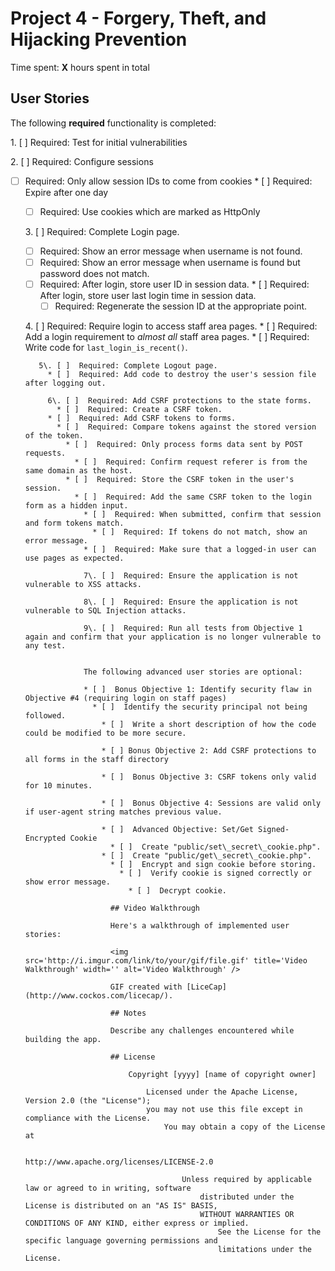 # Project 4 - Forgery, Theft, and Hijacking Prevention

Time spent: **X** hours spent in total

## User Stories

The following **required** functionality is completed:

1\. [ ]  Required: Test for initial vulnerabilities

2\. [ ]  Required: Configure sessions
  * [ ]  Required: Only allow session IDs to come from cookies
    * [ ]  Required: Expire after one day
      * [ ]  Required: Use cookies which are marked as HttpOnly

      3\. [ ]  Required: Complete Login page.
        * [ ]  Required: Show an error message when username is not found.
	  * [ ]  Required: Show an error message when username is found but password does not match.
	    * [ ]  Required: After login, store user ID in session data.
	      * [ ]  Required: After login, store user last login time in session data.
	        * [ ]  Required: Regenerate the session ID at the appropriate point.

		4\. [ ]  Required: Require login to access staff area pages.
		  * [ ]  Required: Add a login requirement to *almost all* staff area pages.
		    * [ ]  Required: Write code for `last_login_is_recent()`.

		    5\. [ ]  Required: Complete Logout page.
		      * [ ]  Required: Add code to destroy the user's session file after logging out.

		      6\. [ ]  Required: Add CSRF protections to the state forms.
		        * [ ]  Required: Create a CSRF token.
			  * [ ]  Required: Add CSRF tokens to forms.
			    * [ ]  Required: Compare tokens against the stored version of the token.
			      * [ ]  Required: Only process forms data sent by POST requests.
			        * [ ]  Required: Confirm request referer is from the same domain as the host.
				  * [ ]  Required: Store the CSRF token in the user's session.
				    * [ ]  Required: Add the same CSRF token to the login form as a hidden input.
				      * [ ]  Required: When submitted, confirm that session and form tokens match.
				        * [ ]  Required: If tokens do not match, show an error message.
					  * [ ]  Required: Make sure that a logged-in user can use pages as expected.

					  7\. [ ]  Required: Ensure the application is not vulnerable to XSS attacks.

					  8\. [ ]  Required: Ensure the application is not vulnerable to SQL Injection attacks.

					  9\. [ ]  Required: Run all tests from Objective 1 again and confirm that your application is no longer vulnerable to any test.


					  The following advanced user stories are optional:

					  * [ ]  Bonus Objective 1: Identify security flaw in Objective #4 (requiring login on staff pages)
					    * [ ]  Identify the security principal not being followed.
					      * [ ]  Write a short description of how the code could be modified to be more secure.

					      * [ ] Bonus Objective 2: Add CSRF protections to all forms in the staff directory

					      * [ ]  Bonus Objective 3: CSRF tokens only valid for 10 minutes.

					      * [ ]  Bonus Objective 4: Sessions are valid only if user-agent string matches previous value.

					      * [ ]  Advanced Objective: Set/Get Signed-Encrypted Cookie
					        * [ ]  Create "public/set\_secret\_cookie.php".
						  * [ ]  Create "public/get\_secret\_cookie.php".
						    * [ ]  Encrypt and sign cookie before storing.
						      * [ ]  Verify cookie is signed correctly or show error message.
						        * [ ]  Decrypt cookie.

							## Video Walkthrough

							Here's a walkthrough of implemented user stories:

							<img src='http://i.imgur.com/link/to/your/gif/file.gif' title='Video Walkthrough' width='' alt='Video Walkthrough' />

							GIF created with [LiceCap](http://www.cockos.com/licecap/).

							## Notes

							Describe any challenges encountered while building the app.

							## License

							    Copyright [yyyy] [name of copyright owner]

							        Licensed under the Apache License, Version 2.0 (the "License");
								    you may not use this file except in compliance with the License.
								        You may obtain a copy of the License at

									        http://www.apache.org/licenses/LICENSE-2.0

										    Unless required by applicable law or agreed to in writing, software
										        distributed under the License is distributed on an "AS IS" BASIS,
											    WITHOUT WARRANTIES OR CONDITIONS OF ANY KIND, either express or implied.
											        See the License for the specific language governing permissions and
												    limitations under the License.

